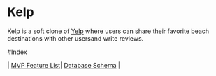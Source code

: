# Kelp

Kelp is a soft clone of [Yelp](https://www.yelp.com/) where users can share their favorite beach destinations with other usersand write reviews.

#Index

|
[MVP Feature List](https://github.com/itsmaica/Kelp/wiki/Feature-List)|
[Database Schema](https://github.com/itsmaica/Kelp/wiki/DB-Schema) |

